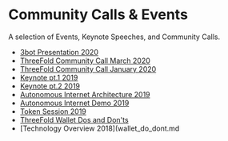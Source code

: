 # Community Calls & Events
A selection of Events, Keynote Speeches, and Community Calls.

  - [3bot Presentation 2020](video_3bot_presentation.md)
  - [ThreeFold Community Call March 2020](march_2020.md)
  - [ThreeFold Community Call January 2020](jan_2020.md)
  - [Keynote pt.1 2019](keynote_oct2019_1.md)
  - [Keynote pt.2 2019](keynote_oct2019_2.md)
  - [Autonomous Internet Architecture 2019](autonomousarchitecture_oct2019.md)
  - [Autonomous Internet Demo 2019](autonomousdemo_oct2019.md)
  - [Token Session 2019](tokensession_oct2019.md)
  - [ThreeFold Wallet Dos and Don'ts](wallet_do_dont.md)
  - [Technology Overview 2018](wallet_do_dont.md